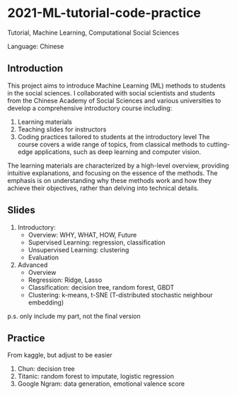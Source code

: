 # 2021-ML-tutorial-code-practice
Tutorial, Machine Learning, Computational Social Sciences

Language: Chinese 
## Introduction
This project aims to introduce Machine Learning (ML) methods to students in the social sciences. I collaborated with social scientists and students from the Chinese Academy of Social Sciences and various universities to develop a comprehensive introductory course including:
1. Learning materials
2. Teaching slides for instructors
3. Coding practices tailored to students at the introductory level
The course covers a wide range of topics, from classical methods to cutting-edge applications, such as deep learning and computer vision.

The learning materials are characterized by a high-level overview, providing intuitive explanations, and focusing on the essence of the methods. The emphasis is on understanding why these methods work and how they achieve their objectives, rather than delving into technical details.

## Slides
1. Introductory: 
   - Overview: WHY, WHAT, HOW, Future
   - Supervised Learning: regression, classification
   - Unsupervised Learning: clustering
   - Evaluation
3. Advanced
   - Overview
   - Regression: Ridge, Lasso
   - Classification: decision tree, random forest, GBDT
   - Clustering: k-means, t-SNE (T-distributed stochastic neighbour embedding)

p.s. only include my part, not the final version

## Practice
From kaggle, but adjust to be easier
1. Chun: decision tree
2. Titanic: random forest to imputate, logistic regression
3. Google Ngram: data generation, emotional valence score
